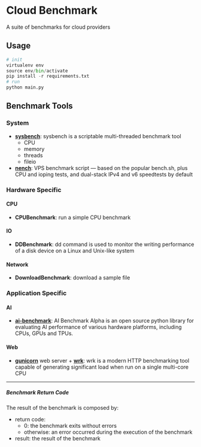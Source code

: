 # Cloud Benchmark
A suite of benchmarks for cloud providers

## Usage
```python
# init
virtualenv env
source env/bin/activate
pip install -r requirements.txt
# run
python main.py
```

## Benchmark Tools
### System
- [**sysbench**](https://github.com/akopytov/sysbench): sysbench is a scriptable multi-threaded benchmark tool
    - CPU
    - memory
    - threads
    - fileio
- [**nench**](https://github.com/n-st/nench): VPS benchmark script — based on the popular bench.sh, plus CPU and ioping tests, and dual-stack IPv4 and v6 speedtests by default


### Hardware Specific
#### CPU
- **CPUBenchmark**: run a simple CPU benchmark

#### IO
- **DDBenchmark**: dd command is used to monitor the writing performance of a disk device on a Linux and Unix-like system

#### Network
- **DownloadBenchmark**: download a sample file

### Application Specific
#### AI
- [**ai-benchmark**](https://pypi.org/project/ai-benchmark/): AI Benchmark Alpha is an open source python library for evaluating AI performance of various hardware platforms, including CPUs, GPUs and TPUs.

#### Web
- [**gunicorn**](gunicorn.org/) web server + [**wrk**](https://github.com/wg/wrk): wrk is a modern HTTP benchmarking tool capable of generating significant load when run on a single multi-core CPU

---
##### Benchmark Return Code
The result of the benchmark is composed by:
- return code:
    - 0: the benchmark exits without errors
    - otherwise: an error occurred during the execution of the benchmark
- result: the result of the benchmark
